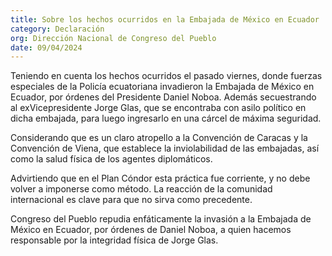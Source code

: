 ```yaml
---
title: Sobre los hechos ocurridos en la Embajada de México en Ecuador
category: Declaración
org: Dirección Nacional de Congreso del Pueblo
date: 09/04/2024
---
```

Teniendo en cuenta los hechos ocurridos el pasado viernes, donde fuerzas especiales de la Policía ecuatoriana invadieron la Embajada de México en Ecuador, por órdenes del Presidente Daniel Noboa. Además secuestrando al exVicepresidente Jorge Glas, que se encontraba con asilo político en dicha embajada, para luego ingresarlo en una cárcel de máxima seguridad.

Considerando que es un claro atropello a la Convención de Caracas y la Convención de Viena, que establece la inviolabilidad de las embajadas, así como la salud física de los agentes diplomáticos.

Advirtiendo que en el Plan Cóndor esta práctica fue corriente, y no debe volver a imponerse como método. La reacción de la comunidad internacional es clave para que no sirva como precedente.

Congreso del Pueblo repudia enfáticamente la invasión a la Embajada de México en Ecuador, por órdenes de Daniel Noboa, a quien hacemos responsable por la integridad física de Jorge Glas.
